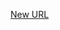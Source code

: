 



[New URL](../file-___home_harshil_Desktop_open-source_palisadoes_talawa_lib_demo_server_data_events_demo_data/)


